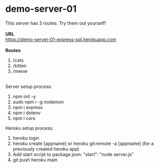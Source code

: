 # demo-server-01

This server has 3 routes. Try them out yourself!
\
\
**URL** \
https://demo-server-01-express-sql.herokuapp.com
\
\
**Routes**
1. /cats
2. /kitten
3. /meow

\
Server setup process:
1. npm init -y
2. sudo npm i -g nodemon
3. npm i express
4. npm i dotenv
5. npm i cors

Heroku setup process:
1. heroku login
2. heroku create [appname] or heroku git:remote -a [appname] (for a previously created heroku app)
3. Add start script to package.json: "start": "node server.js"
4. git push heroku main